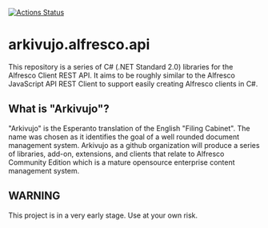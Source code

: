 [![Actions Status](https://github.com/arkivujo/Arkivujo.Alfresco.Api/workflows/.NET%20Core/badge.svg)](https://github.com/arkivujo/Arkivujo.Alfresco.Api/actions)
# arkivujo.alfresco.api
This repository is a series of C# (.NET Standard 2.0) libraries for the Alfresco Client REST API.  It aims to be roughly similar to the Alfresco JavaScript API REST Client to support easily creating Alfresco clients in C#.

## What is "Arkivujo"?
"Arkivujo" is the Esperanto translation of the English "Filing Cabinet".  The name was chosen as it identifies the goal of a well rounded document management system.  Arkivujo as a github organization will produce a series of libraries, add-on, extensions, and clients that relate to Alfresco Community Edition which is a mature opensource enterprise content management system. 

## WARNING
This project is in a very early stage.  Use at your own risk.
